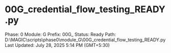 # 00G_credential_flow_testing_READY.py

Phase: 0
Module: G
Prefix: 00G_
Status: Ready
Path: D:\MAGIC\scripts\phase0\module_G\00G_credential_flow_testing_READY.py
Last Updated: July 28, 2025 5:14 PM (GMT+5:30)